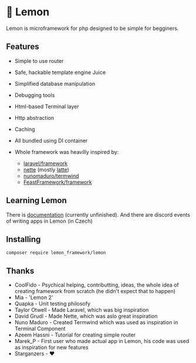 # 🍋 Lemon

Lemon is microframework for php designed to be simple for begginers. <!-- TODO -->

## Features

- Simple to use router
- Safe, hackable template engine Juice
- Simplified database manipulation
- Debugging tools
- Html-based Terminal layer
- Http abstraction
- Caching
- All bundled using DI container

- Whole framework was heavilly inspired by:
    - [laravel/framework](https://github.com/laravel/framework)
    - [nette](https://github.com/nette) (mostly [latte](https://github.com/nette/latte))
    - [nunomaduro/termwind](https://github.com/nunomaduro/termwind)
    - [FeastFramework/framework](https://github.com/FeastFramework/framework)

## Learning Lemon

There is [documentation](https://lemon-framework.github.io/docs) (currently unfinished). And there are discord events of writing apps in Lemon (in Czech)

## Installing

`composer require lemon_framework/lemon`

## Thanks

- CoolFido - Psychical helping, contributting, ideas, the whole idea of creating framework from scratch (he didn't expect that to happen)
- Mia - 'Lemon 2'
- Quapka - Unit testing philosofy
- Taylor Otwell - Made Laravel, which was big inspiration
- David Grudl - Made Nette, which was aslo great inspiration
- Nuno Maduro - Created Termwind which was used as inspiration in Terminal Component
- Azeem Hassni - Tutorial for creating simple router
- Marek_P - First user who made actual app in Lemon, his code was used as inspiration for new features
- Starganzers - ❤
